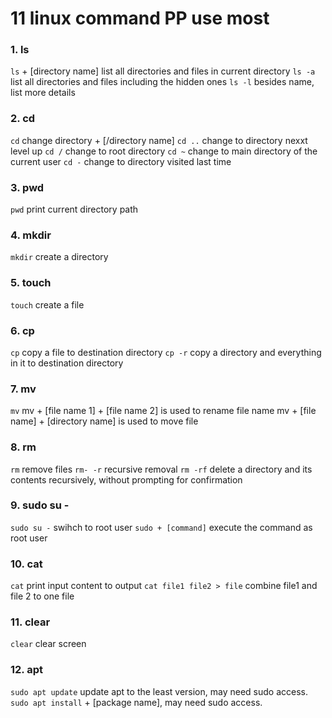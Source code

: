 # 11 linux command PP use most

### 1. ls
`ls` + [directory name] list all directories and files in current directory
`ls -a` list all directories and files including the hidden ones
`ls -l` besides name, list more details

### 2. cd
`cd` change directory + [/directory name]
`cd ..` change to directory nexxt level up
`cd /` change to root directory
`cd ~` change to main directory of the current user
`cd -` change to directory visited last time

### 3. pwd
`pwd` print current directory path

### 4. mkdir
`mkdir` create a directory

### 5. touch
`touch` create a file

### 6. cp
`cp` copy a file to destination directory
`cp -r` copy a directory and everything in it to destination directory

### 7. mv
`mv` mv + [file name 1] + [file name 2] is used to rename file name 
     mv + [file name] + [directory name] is used to move file

### 8. rm
`rm` remove files
`rm- -r` recursive removal
`rm -rf` delete a directory and its contents recursively, without prompting for confirmation

### 9. sudo su -
`sudo su -` swihch to root user
`sudo + [command]` execute the command as root user

### 10. cat
`cat` print input content to output
`cat file1 file2 > file` combine file1 and file 2 to one file

### 11. clear
`clear` clear screen

### 12. apt
`sudo apt update` update apt to the least version, may need sudo access.
`sudo apt install` + [package name], may need sudo access.
